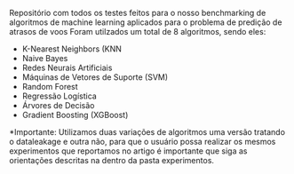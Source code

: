 Repositório com todos os testes feitos para o nosso benchmarking de algoritmos de machine learning aplicados para o problema de predição de atrasos de voos
Foram utilzados um total de 8 algoritmos, sendo eles: 
- K-Nearest Neighbors (KNN
- Naive Bayes
- Redes Neurais Artificiais
- Máquinas de Vetores de Suporte (SVM)
- Random Forest
- Regressão Logística
- Árvores de Decisão
- Gradient Boosting (XGBoost)
  
*Importante: Utilizamos duas variações de algoritmos uma versão tratando o dataleakage e outra não, para que o usuário possa realizar os mesmos experimentos que reportamos no artigo é importante que siga as orientações descritas na dentro da pasta experimentos.
